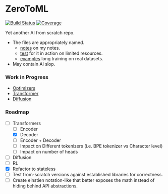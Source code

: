 # ZeroToML

[![Build Status](https://github.com/D3MZ/ZeroToML.jl/actions/workflows/CI.yml/badge.svg?branch=main)](https://github.com/D3MZ/ZeroToML.jl/actions/workflows/CI.yml?query=branch%3Amain)
[![Coverage](https://codecov.io/gh/D3MZ/ZeroToML.jl/branch/main/graph/badge.svg)](https://codecov.io/gh/D3MZ/ZeroToML.jl)

Yet another AI from scratch repo. 

- The files are appropriately named.
    - [notes](/notes) on my notes.
    - [test](/test) for it in action on limited resources.
    - [examples](/examples) long training on real datasets.
- May contain AI slop.

### Work in Progress
- [Optimizers](notes/optimizers.md)
- [Transformer](notes/transformers.md)
- [Diffusion](notes/diffusion.md)

### Roadmap
- [ ] Transformers
  - [ ] Encoder
  - [x] Decoder
  - [ ] Encoder + Decoder
  - [ ] Impact on Different tokenizers (i.e. BPE tokenizer vs Character level)
  - [ ] Impact on number of heads
- [ ] Diffusion
- [ ] RL
- [x] Refactor to stateless
- [ ] Test from-scratch versions against established libraries for correctness.
- [ ] Create einstien notation-like that better exposes the math instead of hiding behind API abstractions.